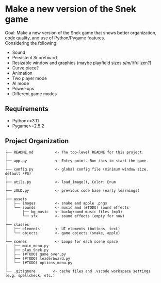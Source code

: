 # Make a new version of the Snek game
Goal: Make a new version of the Snek game that shows better organization, code quality, and use of Python/Pygame features.  
Considering the following:
 - Sound
 - Persistent Scoreboard
 - Resizable window and graphics (maybe playfield sizes s/m/l/fullzen?)
 - Curve piece?
 - Animation
 - Two player mode
 - AI mode
 - Power-ups
 - Different game modes

## Requirements
- Python>=3.11
- Pygame>=2.5.2


Project Organization
------------

    ├── README.md          <- The top-level README for this project.
    │
    ├── app.py             <- Entry point. Run this to start the game.
    │
    ├── config.py          <- global config file (minimum window size, default FPS)
    │
    ├── utils.py           <- load_image(), Color: Enum
    │
    ├── zOLD.py            <- previous code base (early learnings)
    │
    ├── assets
    │   ├── images         <- snake and apple .pngs
    │   └── sounds         <- music and (#TODO) sound effects
    │       ├── bg_music   <- background music files (mp3)
    │       └── sfx        <- sound effects (empty for now)
    │
    ├── classes
    │   ├── elements       <- UI elements (buttons, text)
    │   └── objects        <- game objects (snake, apple)
    │
    └── scenes             <- Loops for each scene space
    │   ├── main_menu.py
    │   ├── play_Snek.py
    │   ├── (#TODO) game_over.py
    │   ├── (#TODO) leaderboard.py
    │   └── (#TODO) options_menu.py
    │
    └── .gitignore        <- cache files and .vscode workspace settings (e.g. spellcheck, etc.)